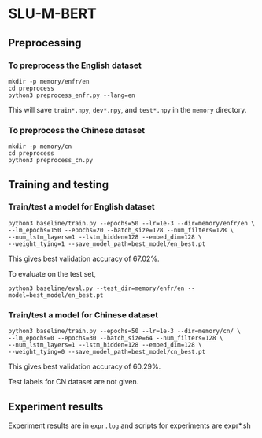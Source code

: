 # SLU-M-BERT

## Preprocessing

### To preprocess the English dataset

```
mkdir -p memory/enfr/en
cd preprocess
python3 preprocess_enfr.py --lang=en
```
This will save `train*.npy`, `dev*.npy`, and `test*.npy` 
in the `memory` directory.

### To preprocess the Chinese dataset

```
mkdir -p memory/cn
cd preprocess
python3 preprocess_cn.py
```



## Training and testing

### Train/test a model for English dataset

```
python3 baseline/train.py --epochs=50 --lr=1e-3 --dir=memory/enfr/en \
--lm_epochs=150 --epochs=20 --batch_size=128 --num_filters=128 \
--num_lstm_layers=1 --lstm_hidden=128 --embed_dim=128 \
--weight_tying=1 --save_model_path=best_model/en_best.pt
```

This gives best validation accuracy of 67.02%.

To evaluate on the test set,

```
python3 baseline/eval.py --test_dir=memory/enfr/en --model=best_model/en_best.pt
```


### Train/test a model for Chinese dataset

```
python3 baseline/train.py --epochs=50 --lr=1e-3 --dir=memory/cn/ \
--lm_epochs=0 --epochs=30 --batch_size=64 --num_filters=128 \
--num_lstm_layers=1 --lstm_hidden=128 --embed_dim=128 \
--weight_tying=0 --save_model_path=best_model/cn_best.pt
```

This gives best validation accuracy of 60.29%.

Test labels for CN dataset are not given.


## Experiment results

Experiment results are in `expr.log` and scripts for experiments are expr*.sh


